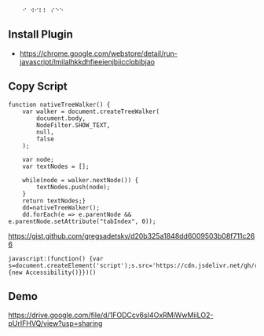 ```
    ⠊ ⠺⠊⠇⠇ ⠎⠑⠑
```

## Install Plugin
* https://chrome.google.com/webstore/detail/run-javascript/lmilalhkkdhfieeienjbiicclobibjao

## Copy Script 
```
function nativeTreeWalker() {
    var walker = document.createTreeWalker(
        document.body, 
        NodeFilter.SHOW_TEXT, 
        null, 
        false
    );

    var node;
    var textNodes = [];

    while(node = walker.nextNode()) {
        textNodes.push(node);
    }
    return textNodes;}
    dd=nativeTreeWalker();
    dd.forEach(e => e.parentNode && e.parentNode.setAttribute("tabIndex", 0));
```

https://gist.github.com/gregsadetsky/d20b325a1848dd6009503b08f711c266
```
javascript:(function() {var s=document.createElement('script');s.src='https://cdn.jsdelivr.net/gh/ranbuch/accessibility@master/dist/main.bundle.js';document.body.append(s);s.onload=function() {new Accessibility()}})()
```

## Demo
https://drive.google.com/file/d/1FODCcv6sI4OxRMiWwMiiLO2-pUrIFHVQ/view?usp=sharing

